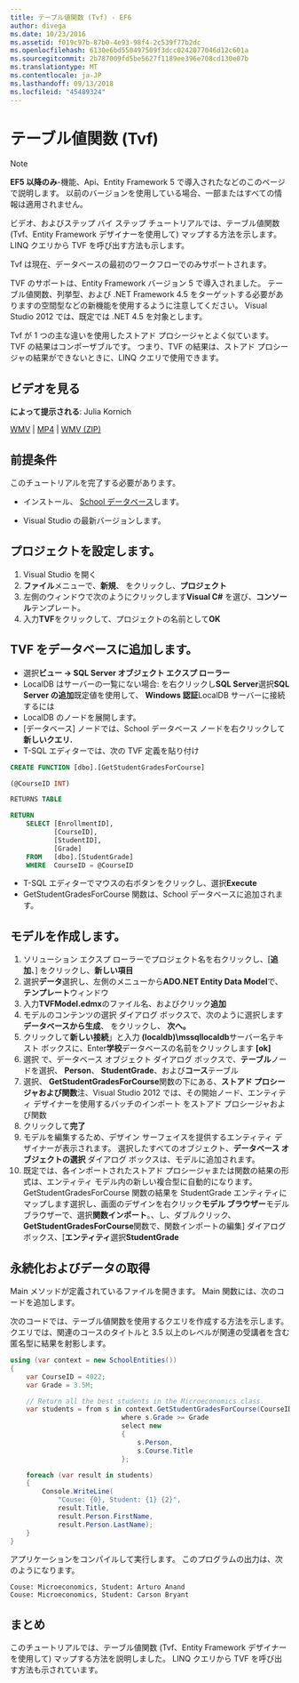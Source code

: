 ```yaml
---
title: テーブル値関数 (Tvf) - EF6
author: divega
ms.date: 10/23/2016
ms.assetid: f019c97b-87b0-4e93-98f4-2c539f77b2dc
ms.openlocfilehash: 6130e6bd550497509f3dcc0242077046d12c601a
ms.sourcegitcommit: 2b787009fd5be5627f1189ee396e708cd130e07b
ms.translationtype: MT
ms.contentlocale: ja-JP
ms.lasthandoff: 09/13/2018
ms.locfileid: "45489324"
---
```

# <a name="table-valued-functions-tvfs"></a>テーブル値関数 (Tvf)
> [!NOTE]
> **EF5 以降のみ**-機能、Api、Entity Framework 5 で導入されたなどのこのページで説明します。 以前のバージョンを使用している場合、一部またはすべての情報は適用されません。

ビデオ、およびステップ バイ ステップ チュートリアルでは、テーブル値関数 (Tvf、Entity Framework デザイナーを使用して) マップする方法を示します。 LINQ クエリから TVF を呼び出す方法も示します。

Tvf は現在、データベースの最初のワークフローでのみサポートされます。

TVF のサポートは、Entity Framework バージョン 5 で導入されました。 テーブル値関数、列挙型、および .NET Framework 4.5 をターゲットする必要がありますの空間型などの新機能を使用するように注意してください。 Visual Studio 2012 では、既定では .NET 4.5 を対象とします。

Tvf が 1 つの主な違いを使用したストアド プロシージャとよく似ています。 TVF の結果はコンポーザブルです。 つまり、TVF の結果は、ストアド プロシージャの結果ができないときに、LINQ クエリで使用できます。

## <a name="watch-the-video"></a>ビデオを見る

**によって提示される**: Julia Kornich

[WMV](http://download.microsoft.com/download/6/0/A/60A6E474-5EF3-4E1E-B9EA-F51D2DDB446A/HDI-ITPro-MSDN-winvideo-tvf.wmv) | [MP4](http://download.microsoft.com/download/6/0/A/60A6E474-5EF3-4E1E-B9EA-F51D2DDB446A/HDI-ITPro-MSDN-mp4video-tvf.m4v) | [WMV (ZIP)](http://download.microsoft.com/download/6/0/A/60A6E474-5EF3-4E1E-B9EA-F51D2DDB446A/HDI-ITPro-MSDN-winvideo-tvf.zip)

## <a name="pre-requisites"></a>前提条件

このチュートリアルを完了する必要があります。

- インストール、 [School データベース](~/ef6/resources/school-database.md)します。

- Visual Studio の最新バージョンします。

## <a name="set-up-the-project"></a>プロジェクトを設定します。

1.  Visual Studio を開く
2.  **ファイル**メニューで、**新規**、 をクリックし、**プロジェクト**
3.  左側のウィンドウで次のようにクリックします**Visual C\#** を選び、**コンソール**テンプレート。
4.  入力**TVF**をクリックして、プロジェクトの名前として**OK**

## <a name="add-a-tvf-to-the-database"></a>TVF をデータベースに追加します。

-   選択**ビュー -&gt; SQL Server オブジェクト エクスプ ローラー**
-   LocalDB はサーバーの一覧にない場合: を右クリックし**SQL Server**選択**SQL Server の追加**既定値を使用して、 **Windows 認証**LocalDB サーバーに接続するには
-   LocalDB のノードを展開します。
-   [データベース] ノードでは、School データベース ノードを右クリックして**新しいクエリ.**
-   T-SQL エディターでは、次の TVF 定義を貼り付け

``` SQL
CREATE FUNCTION [dbo].[GetStudentGradesForCourse]

(@CourseID INT)

RETURNS TABLE

RETURN
    SELECT [EnrollmentID],
           [CourseID],
           [StudentID],
           [Grade]
    FROM   [dbo].[StudentGrade]
    WHERE  CourseID = @CourseID
```

-   T-SQL エディターでマウスの右ボタンをクリックし、選択**Execute**
-   GetStudentGradesForCourse 関数は、School データベースに追加されます。

 

## <a name="create-a-model"></a>モデルを作成します。

1.  ソリューション エクスプ ローラーでプロジェクト名を右クリックし、[**追加**、] をクリックし、**新しい項目**
2.  選択**データ**選択し、左側のメニューから**ADO.NET Entity Data Model**で、**テンプレート**ウィンドウ
3.  入力**TVFModel.edmx**のファイル名、およびクリック**追加**
4.  モデルのコンテンツの選択 ダイアログ ボックスで、次のように選択します**データベースから生成**、 をクリックし、 **次へ。**
5.  クリックして**新しい接続**」と入力 **(localdb)\\mssqllocaldb**サーバー名テキスト ボックスに、Enter**学校**データベースの名前をクリックします **[ok]**
6.  選択 で、データベース オブジェクト ダイアログ ボックスで、**テーブル**ノードを選択、 **Person**、 **StudentGrade**、および**コース**テーブル
7.  選択、 **GetStudentGradesForCourse**関数の下にある、**ストアド プロシージャおよび関数**注、Visual Studio 2012 では、その開始ノード、エンティティ デザイナーを使用するバッチのインポート をストアド プロシージャおよび関数
8.  クリックして**完了**
9.  モデルを編集するため、デザイン サーフェイスを提供するエンティティ デザイナーが表示されます。 選択したすべてのオブジェクト、**データベース オブジェクトの選択** ダイアログ ボックスは、モデルに追加されます。
10. 既定では、各インポートされたストアド プロシージャまたは関数の結果の形式は、エンティティ モデル内の新しい複合型に自動的になります。 GetStudentGradesForCourse 関数の結果を StudentGrade エンティティにマップします選択し、画面のデザインを右クリック**モデル ブラウザー**モデル ブラウザーで、選択**関数インポート**。、し、ダブルクリック、 **GetStudentGradesForCourse**関数で、関数インポートの編集] ダイアログ ボックス、[**エンティティ**選択**StudentGrade**

## <a name="persist-and-retrieve-data"></a>永続化およびデータの取得

Main メソッドが定義されているファイルを開きます。 Main 関数には、次のコードを追加します。

次のコードでは、テーブル値関数を使用するクエリを作成する方法を示します。 クエリでは、関連のコースのタイトルと 3.5 以上のレベルが関連の受講者を含む匿名型に結果を射影します。

``` csharp
using (var context = new SchoolEntities())
{
    var CourseID = 4022;
    var Grade = 3.5M;

    // Return all the best students in the Microeconomics class.
    var students = from s in context.GetStudentGradesForCourse(CourseID)
                            where s.Grade >= Grade
                            select new
                            {
                                s.Person,
                                s.Course.Title
                            };

    foreach (var result in students)
    {
        Console.WriteLine(
            "Couse: {0}, Student: {1} {2}",
            result.Title,  
            result.Person.FirstName,  
            result.Person.LastName);
    }
}
```

アプリケーションをコンパイルして実行します。 このプログラムの出力は、次のようになります。

```
Couse: Microeconomics, Student: Arturo Anand
Couse: Microeconomics, Student: Carson Bryant
```

## <a name="summary"></a>まとめ

このチュートリアルでは、テーブル値関数 (Tvf、Entity Framework デザイナーを使用して) マップする方法を説明しました。 LINQ クエリから TVF を呼び出す方法も示されています。
